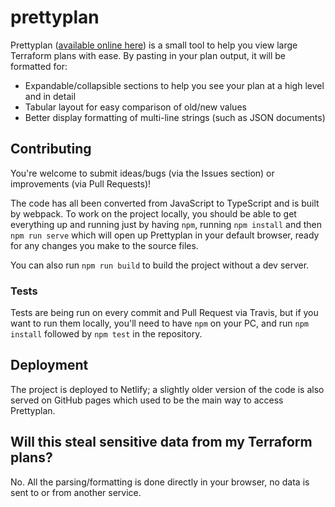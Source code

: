 # prettyplan

Prettyplan ([available online here](https://prettyplan.chrislewisdev.com/)) is a small tool to help you view large Terraform plans with ease. By pasting in your plan output, it will be formatted for:

- Expandable/collapsible sections to help you see your plan at a high level and in detail
- Tabular layout for easy comparison of old/new values
- Better display formatting of multi-line strings (such as JSON documents)

## Contributing

You're welcome to submit ideas/bugs (via the Issues section) or improvements (via Pull Requests)!

The code has all been converted from JavaScript to TypeScript and is built by webpack. To work on the project locally, you should be able to get everything up and running just by having `npm`, running `npm install` and then `npm run serve` which will open up Prettyplan in your default browser, ready for any changes you make to the source files.

You can also run `npm run build` to build the project without a dev server.

### Tests

Tests are being run on every commit and Pull Request via Travis, but if you want to run them locally, you'll need to have `npm` on your PC, and run `npm install` followed by `npm test` in the repository.

## Deployment

The project is deployed to Netlify; a slightly older version of the code is also served on GitHub pages which used to be the main way to access Prettyplan.

## Will this steal sensitive data from my Terraform plans?

No. All the parsing/formatting is done directly in your browser, no data is sent to or from another service.
